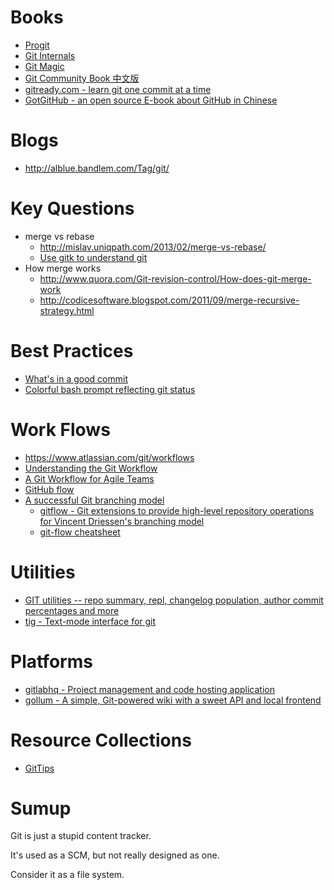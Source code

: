 # Books

- [Progit](https://github.com/progit/progit)
- [Git Internals](https://github.com/pluralsight/git-internals-pdf)
- [Git Magic](http://www-cs-students.stanford.edu/~blynn/gitmagic/intl/zh_cn/)
- [Git Community Book 中文版](http://gitbook.liuhui998.com/)
- [gitready.com - learn git one commit at a time](http://gitready.com/)
- [GotGitHub - an open source E-book about GitHub in Chinese](https://github.com/gotgit/gotgithub)

# Blogs

- http://alblue.bandlem.com/Tag/git/

# Key Questions

- merge vs rebase
    - http://mislav.uniqpath.com/2013/02/merge-vs-rebase/
    - [Use gitk to understand git](http://lostechies.com/joshuaflanagan/2010/09/03/use-gitk-to-understand-git/)
- How merge works
    - http://www.quora.com/Git-revision-control/How-does-git-merge-work
    - http://codicesoftware.blogspot.com/2011/09/merge-recursive-strategy.html

# Best Practices

- [What's in a good commit](http://dev.solita.fi/2013/07/04/whats-in-a-good-commit.html)
- [Colorful bash prompt reflecting git status](http://www.opinionatedprogrammer.com/2011/01/colorful-bash-prompt-reflecting-git-status/)

# Work Flows

- https://www.atlassian.com/git/workflows
- [Understanding the Git Workflow](https://sandofsky.com/blog/git-workflow.html)
- [A Git Workflow for Agile Teams](http://reinh.com/blog/2009/03/02/a-git-workflow-for-agile-teams.html)
- [GitHub flow](http://scottchacon.com/2011/08/31/github-flow.html)
- [A successful Git branching model](http://nvie.com/posts/a-successful-git-branching-model/)
    - [gitflow - Git extensions to provide high-level repository operations for Vincent Driessen's branching model](https://github.com/nvie/gitflow)
    - [git-flow cheatsheet](http://danielkummer.github.io/git-flow-cheatsheet/)

# Utilities

- [GIT utilities -- repo summary, repl, changelog population, author commit percentages and more](https://github.com/visionmedia/git-extras)
- [tig - Text-mode interface for git](https://github.com/jonas/tig)

# Platforms

- [gitlabhq - Project management and code hosting application](https://github.com/gitlabhq/gitlabhq)
- [gollum - A simple, Git-powered wiki with a sweet API and local frontend](https://github.com/gollum/gollum)

# Resource Collections

- [GitTips](https://gitcafe.com/riku/GitTips)

# Sumup

Git is just a stupid content tracker.

It's used as a SCM, but not really designed as one.

Consider it as a file system.